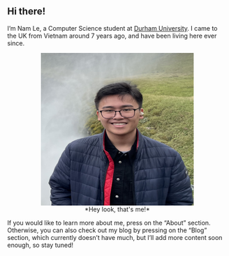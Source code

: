
## Hi there!

I’m Nam Le, a Computer Science student at [Durham University](https://www.durham.ac.uk/). I came to the UK from Vietnam around 7 years ago, and have been living here ever since.

<figure style="display: flex; flex-direction: column; align-items: center; justify-content: center;">
  <img src="images/self_image.jpg" alt="Image of me in Iceland" width="350px" height="350px">
  <figcaption>*Hey look, that's me!*</figcaption>
</figure>

If you would like to learn more about me, press on the “About” section. Otherwise, you can also check out my blog by pressing on the “Blog” section, which currently doesn’t have much, but I’ll add more content soon enough, so stay tuned!